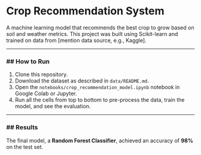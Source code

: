 # Crop Recommendation System

A machine learning model that recommends the best crop to grow based on soil and weather metrics. This project was built using Scikit-learn and trained on data from [mention data source, e.g., Kaggle].

---

### ## How to Run

1.  Clone this repository.
2.  Download the dataset as described in `data/README.md`.
3.  Open the `notebooks/crop_recommendation_model.ipynb` notebook in Google Colab or Jupyter.
4.  Run all the cells from top to bottom to pre-process the data, train the model, and see the evaluation.

---

### ## Results

The final model, a **Random Forest Classifier**, achieved an accuracy of **98%** on the test set.